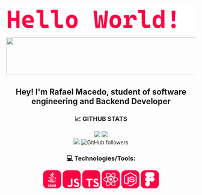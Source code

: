 ![hello world](gif/HelloWorld.gif)

<div align="center">
  <img width="600" height="100"  src="gifs/HelloWorld.gif">
  <h2> Hey! I'm Rafael Macedo, student of software engineering and Backend Developer</h2>
</div>

<div align="center"> 
  <h3>📈 GITHUB STATS</h3>
  <span>
    <img height="160rem" src="https://github-readme-stats.vercel.app/api?username=rafaelrmacedo&show_icons=true&include_all_commits=true&count_private=true&theme=react&hide_border=true&bg_color=0D1117&title_color=ff0043&icon_color=ff0043"/>
    <img height="160rem" src="https://github-readme-stats.vercel.app/api/top-langs/?username=rafaelrmacedo&layout=compact&theme=react&hide_border=true&bg_color=0D1117&title_color=ff0043&icon_color=ff0043"/>
    <br>
    <img src="https://komarev.com/ghpvc/?username=rafaelrmacedo&label=Profile%20views&color=ff0043&style=flat">
    <img alt="GitHub followers" src="https://img.shields.io/github/followers/rafaelrmacedo?style=flat&logo=github&label=follow&color=ff0043">
  </pan>
</div>

<div align="center">
  <h3>💻 Technologies/Tools:</h3>
  <span>
    <img height="48" src="icons/java.svg" alt="Java">
    <img height="48" src="icons/js.svg" alt="JavaScript">
    <img height="48" src="icons/ts.svg" alt="TypeScript">
    <img height="48" src="icons/reactjs.svg" alt="React.js">
    <img height="48" src="icons/nodejs.svg" alt="Node.js">
    <img height="48" src="icons/Figma.svg" alt="Figma">
  </span>
<div>

<br>

<!-- ![Snake animation](https://github.com/rafaelrmacedo/rafaelrmacedo/blob/output/github-contribution-grid-snake-sissa.svg) -->

